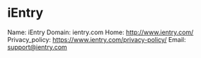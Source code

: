 
# iEntry

Name: iEntry
Domain: ientry.com
Home: http://www.ientry.com/
Privacy_policy: https://www.ientry.com/privacy-policy/
Email: support@ientry.com
